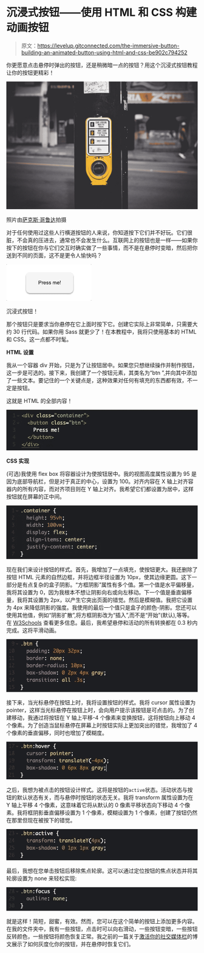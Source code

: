 # 沉浸式按钮——使用 HTML 和 CSS 构建动画按钮

> 原文：<https://levelup.gitconnected.com/the-immersive-button-building-an-animated-button-using-html-and-css-be902c794252>

你更愿意点击悬停时弹出的按钮，还是稍微暗一点的按钮？用这个沉浸式按钮教程让你的按钮更精彩！

![](img/cd11227eed3cbba0be481af323103b57.png)

照片由[萨克斯·哥鲁达](https://unsplash.com/@sakethgaruda?utm_source=medium&utm_medium=referral)拍摄

对于任何使用过这些人行横道按钮的人来说，你知道按下它们并不好玩。它们很脏，不会真的压进去，通常也不会发生什么。互联网上的按钮也是一样——如果你按下的按钮在你与它们交互时确实做了一些事情，而不是在悬停时变暗，然后把你送到不同的页面，这不是更令人愉快吗？

![](img/0c967150574e107961762bdef7648a01.png)

沉浸式按钮！

那个按钮只是要求当你悬停在它上面时按下它。创建它实际上非常简单，只需要大约 30 行代码。如果你用 Sass 就更少了！在本教程中，我将只使用基本的 HTML 和 CSS。这一点都不时髦。

**HTML 设置**

我从一个容器 div 开始，只是为了让按钮居中。如果您只想继续操作并制作按钮，这一步是可选的。接下来，我创建了一个按钮元素，其类名为“btn ”,并向其中添加了一些文本。要记住的一个关键点是，这种效果对任何有填充的东西都有效，不一定是按钮。

这就是 HTML 的全部内容！

![](img/3024781f18be293b6d9810b60706c419.png)

**CSS 实现**

(可选)我使用 flex box 将容器设计为使按钮居中。我的视图高度属性设置为 95 是因为底部导航栏，但是对于真正的中心，设置为 100。对齐内容在 X 轴上对齐容器内的所有内容，而对齐项目则在 Y 轴上对齐。我希望它们都设置为居中，这样按钮就在屏幕的正中间。

![](img/f72938d30491d21ed61194d34586bb1f.png)

现在我们来设计按钮的样式。首先，我增加了一点填充，使按钮更大。我还删除了按钮 HTML 元素的自然边框，并将边框半径设置为 10px，使其边缘更圆。这下一部分是有点复杂的盒子阴影。“方框阴影”属性有多个值。第一个值是水平偏移量，我将其设置为 0，因为我根本不想让阴影向右或向左移动。下一个值是垂直偏移量，我将其设置为 2px，以产生它突出页面的错觉。然后是模糊值。我把它设置为 4px 来降低阴影的强度。我使用的最后一个值只是盒子的颜色-阴影。您还可以使用其他值，例如“阴影扩散”,将方框阴影改为“插入”,而不是“开始”(默认),等等。在 [W3Schools](https://www.w3schools.com/cssref/css3_pr_box-shadow.asp) 查看更多信息。最后，我希望悬停和活动的所有转换都在 0.3 秒内完成。这将平滑动画。

![](img/b3a2a60f7527350999fe83dda645304f.png)

接下来，当光标悬停在按钮上时，我将设置按钮的样式。我将 cursor 属性设置为 pointer，这样当光标悬停在按钮上时，会向用户提示该按钮是可点击的。为了创建移动，我通过将按钮在 Y 轴上平移-4 个像素来变换按钮，这将按钮向上移动 4 个像素。为了创造当鼠标悬停在屏幕上时按钮实际上更加突出的错觉，我增加了 4 个像素的垂直偏移，同时也增加了模糊度。

![](img/e848f31770311eb96fef9ac8de7b62da.png)

之后，我想为被点击的按钮设计样式。这将是按钮的`active`状态。活动状态与按钮的默认状态有关，而与悬停时按钮的状态无关。我将 transform 属性设置为在 Y 轴上平移 4 个像素，这意味着它将从默认的 0 像素平移状态向下移动 4 个像素。我将框阴影垂直偏移设置为 1 个像素，模糊设置为 1 个像素，创建了按钮仍然在那里但现在被按下的错觉。

![](img/d2181e121d81865592a783f1b51a85cd.png)

最后，我想在您单击按钮后移除焦点轮廓。这可以通过定位按钮的焦点状态并将其轮廓设置为 none 来轻松实现:

![](img/0bc4c0402da52ff2425b96cc1949d114.png)

就是这样！简短，甜蜜，有效。然而，您可以在这个简单的按钮上添加更多内容。在我的文件夹中，我有一些按钮，点击时可以向右滑动，一些按钮变暗，一些按钮反转颜色，一些按钮将颜色恢复正常。我之前的一篇关于[激活你的社交媒体栏](https://medium.com/swlh/adding-life-to-your-social-media-icons-e0038fdead48?sk=941730a4fc31588beca541d11f31d0a3)的博文展示了如何灰度化你的按钮，并在悬停时恢复它们。